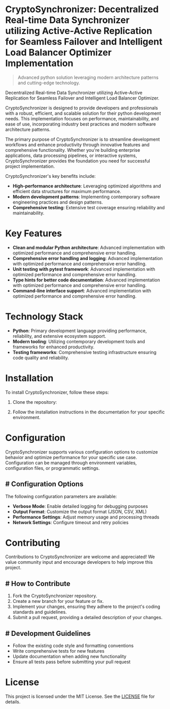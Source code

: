 <!-- fallback_CryptoSynchronizer_20251026234510_96970 -->

# CryptoSynchronizer: Decentralized Real-time Data Synchronizer utilizing Active-Active Replication for Seamless Failover and Intelligent Load Balancer Optimizer Implementation
> Advanced python solution leveraging modern architecture patterns and cutting-edge technology.

Decentralized Real-time Data Synchronizer utilizing Active-Active Replication for Seamless Failover and Intelligent Load Balancer Optimizer.

CryptoSynchronizer is designed to provide developers and professionals with a robust, efficient, and scalable solution for their python development needs. This implementation focuses on performance, maintainability, and ease of use, incorporating industry best practices and modern software architecture patterns.

The primary purpose of CryptoSynchronizer is to streamline development workflows and enhance productivity through innovative features and comprehensive functionality. Whether you're building enterprise applications, data processing pipelines, or interactive systems, CryptoSynchronizer provides the foundation you need for successful project implementation.

CryptoSynchronizer's key benefits include:

* **High-performance architecture**: Leveraging optimized algorithms and efficient data structures for maximum performance.
* **Modern development patterns**: Implementing contemporary software engineering practices and design patterns.
* **Comprehensive testing**: Extensive test coverage ensuring reliability and maintainability.

# Key Features

* **Clean and modular Python architecture**: Advanced implementation with optimized performance and comprehensive error handling.
* **Comprehensive error handling and logging**: Advanced implementation with optimized performance and comprehensive error handling.
* **Unit testing with pytest framework**: Advanced implementation with optimized performance and comprehensive error handling.
* **Type hints for better code documentation**: Advanced implementation with optimized performance and comprehensive error handling.
* **Command-line interface support**: Advanced implementation with optimized performance and comprehensive error handling.

# Technology Stack

* **Python**: Primary development language providing performance, reliability, and extensive ecosystem support.
* **Modern tooling**: Utilizing contemporary development tools and frameworks for enhanced productivity.
* **Testing frameworks**: Comprehensive testing infrastructure ensuring code quality and reliability.

# Installation

To install CryptoSynchronizer, follow these steps:

1. Clone the repository:


2. Follow the installation instructions in the documentation for your specific environment.

# Configuration

CryptoSynchronizer supports various configuration options to customize behavior and optimize performance for your specific use case. Configuration can be managed through environment variables, configuration files, or programmatic settings.

## # Configuration Options

The following configuration parameters are available:

* **Verbose Mode**: Enable detailed logging for debugging purposes
* **Output Format**: Customize the output format (JSON, CSV, XML)
* **Performance Settings**: Adjust memory usage and processing threads
* **Network Settings**: Configure timeout and retry policies

# Contributing

Contributions to CryptoSynchronizer are welcome and appreciated! We value community input and encourage developers to help improve this project.

## # How to Contribute

1. Fork the CryptoSynchronizer repository.
2. Create a new branch for your feature or fix.
3. Implement your changes, ensuring they adhere to the project's coding standards and guidelines.
4. Submit a pull request, providing a detailed description of your changes.

## # Development Guidelines

* Follow the existing code style and formatting conventions
* Write comprehensive tests for new features
* Update documentation when adding new functionality
* Ensure all tests pass before submitting your pull request

# License

This project is licensed under the MIT License. See the [LICENSE](https://github.com/weitereigh/CryptoSynchronizer/blob/main/LICENSE) file for details.
